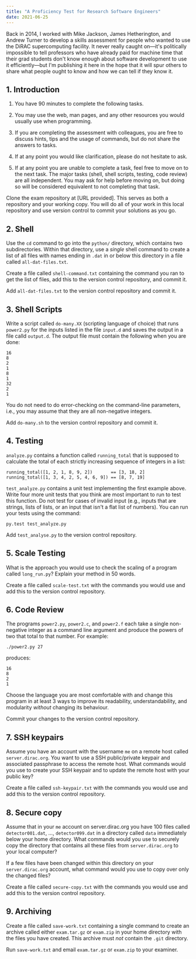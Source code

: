 ```yaml
---
title: "A Proficiency Test for Research Software Engineers"
date: 2021-06-25
---
```


Back in 2014,
I worked with Mike Jackson, James Hetherington, and Andrew Turner
to develop a skills assessment for people who wanted to use the DiRAC supercomputing facility.
It never really caught on—it's politically impossible to tell professors
who have already paid for machine time
that their grad students don't know enough about software development to use it efficiently—but
I'm publishing it here in the hope that it will spur others to share
what people ought to know and how we can tell if they know it.

## 1. Introduction 

1.  You have 90 minutes to complete the following tasks.

1.  You may use the web, man pages, and any other resources you would usually use when programming.

1.  If you are completing the assessment with colleagues,
    you are free to discuss hints, tips and the usage of commands,
    but do not share the answers to tasks.

1.  If at any point you would like clarification,
    please do not hesitate to ask.

1.  If at any point you are unable to complete a task,
    feel free to move on to the next task.
    The major tasks (shell, shell scripts, testing, code review) are all independent.
    You may ask for help before moving on,
    but doing so will be considered equivalent to not completing that task.

Clone the exam repository at [URL provided].
This serves as both a repository and your working copy.
You will do all of your work in this local repository
and use version control to commit your solutions as you go.

## 2. Shell

Use the `cd` command to go into the `python/` directory,
which contains two subdirectories.
Within that directory,
use a _single_ shell command to create a list of all files
with names ending in `.dat`
in or below this directory
in a file called `all-dat-files.txt`.

Create a file called `shell-command.txt`
containing the command you ran to get the list of files,
add this to the version control repository,
and commit it.

Add `all-dat-files.txt` to the version control repository and commit it.

## 3. Shell Scripts

Write a script called `do-many.XX` (scripting language of choice)
that runs `power2.py` for the inputs listed in the file `input.d`
and saves the output in a file calld `output.d`.
The output file must contain the following when you are done:

```
16
8
2
1
8
1
32
2
1
```

You do not need to do error-checking on the command-line parameters,
i.e.,
you may assume that they are all non-negative integers.

Add `do-many.sh` to the version control repository and commit it.

## 4. Testing

`analyze.py` contains a function called `running_total`
that is supposed to calculate the total of each strictly increasing sequence of integers in a list:

```
running_total([1, 2, 1, 8, 9, 2])       == [3, 18, 2]
running_total([1, 3, 4, 2, 5, 4, 6, 9]) == [8, 7, 19]
```

`test_analyze.py` contains a unit test implementing the first example above.
Write four more unit tests that you think are most important to run to test this function.
Do not test for cases of invalid input
(e.g., inputs that are strings,
lists of lists,
or an
input that isn't a flat list of numbers).
You can run your tests using the command:

```
py.test test_analyze.py
```

Add `test_analyse.py` to the version control repository.

## 5. Scale Testing

What is the approach you would use to check the scaling of a program called `long_run.py`?
Explain your method in 50 words.

Create a file called `scale-test.txt` with the commands you would use
and add this to the version control repository.

## 6. Code Review

The programs `power2.py`, `power2.c`, and `power2.f`
each take a single non-negative integer as a command line argument
and produce the powers of two that total to that number.
For example:

```
./power2.py 27
```

produces:

```
16
8
2
1
```

Choose the language you are most comfortable with
and change this program in at least 3 ways to improve its readability, understandability, and modularity
*without* changing its behaviour.

Commit your changes to the version control repository.

## 7. SSH keypairs

Assume you have an account with the username `me` on a remote host called `server.dirac.org`.
You want to use a SSH public/private keypair and associated passphrase to access the remote host.
What commands would you use to create your SSH keypair
and to update the remote host with your public key?

Create a file called `ssh-keypair.txt` with the commands you would use
and add this to the version control repository.

## 8. Secure copy

Assume that in your `me` account on server.dirac.org you have 100 files
called `detector001.dat`, …, `detector099.dat`
in a directory called `data` immediately below your home directory.
What commands would you use to securely copy the directory that contains all these files
from `server.dirac.org` to your local computer?

If a few files have been changed within this directory on your `server.dirac.org` account,
what command would you use to copy over only the changed files?

Create a file called `secure-copy.txt` with the commands you would use
and add this to the version control repository.

## 9. Archiving

Create a file called `save-work.txt` containing a single command
to create an archive called either `exam.tar.gz` or `exam.zip` in your home directory
with the files you have created.
This archive must _not_ contain the `.git` directory.

Run `save-work.txt` and email `exam.tar.gz` or `exam.zip` to your examiner.
